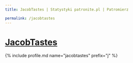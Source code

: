 ```yaml
---
title: JacobTastes | Statystyki patronite.pl | Patromierz

permalink: /jacobtastes
---
```


# [JacobTastes](https://patronite.pl/jacobtastes)

{% include profile.md name="jacobtastes" prefix="j" %}
